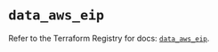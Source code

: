 # `data_aws_eip`

Refer to the Terraform Registry for docs: [`data_aws_eip`](https://registry.terraform.io/providers/hashicorp/aws/6.12.0/docs/data-sources/eip).
